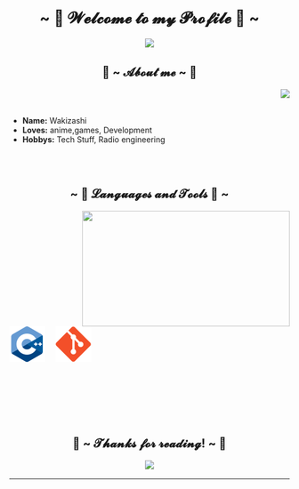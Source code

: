 <body>

<h1 align="center">~ 💜 𝓦𝓮𝓵𝓬𝓸𝓶𝓮 𝓽𝓸 𝓶𝔂 𝓟𝓻𝓸𝓯𝓲𝓵𝓮 💜 ~</h1>
<div align="center">
<img src="https://media1.tenor.com/m/5yXRQDHHuQgAAAAd/anime-aesthetic.gif">
</div>
<h2 align="center"> 🦋 ~ 𝓐𝓫𝓸𝓾𝓽 𝓶𝓮 ~ 🦋 </h2>

<div>
    <img src="https://media1.giphy.com/media/GAFd7zecFb6Ss/200w.gif?cid=6c09b9526d4e8sfwdz8gtjcqc7s65k05xpp23auhurc1t7g3&ep=v1_gifs_search&rid=200w.gif&ct=g" align="right">

<br><br>
<ul>
    <li>
        <b>Name:</b> Wakizashi</li>
    </li>
     <li>
        <b>Loves:</b> anime,games, Development
    </li>
     <li>
       <b>Hobbys:</b> Tech Stuff, Radio engineering
    </li>
</ul>

<br><br>
</div>

<h2 align="center">             ~ 📇 𝓛𝓪𝓷𝓰𝓾𝓪𝓰𝓮𝓼 𝓪𝓷𝓭 𝓣𝓸𝓸𝓵𝓼  📇 ~</h2>
<div>
<img src="https://i.imgur.com/KXx0cCx.gif" align="right" width="373.5px" height="208.5px">
<div style="display: inline-block;">

<img src="https://raw.githubusercontent.com/devicons/devicon/6910f0503efdd315c8f9b858234310c06e04d9c0/icons/cplusplus/cplusplus-original.svg" width="64" height="64" style="margin-right: 15px;">
<img src="https://raw.githubusercontent.com/devicons/devicon/6910f0503efdd315c8f9b858234310c06e04d9c0/icons/git/git-original.svg" width="64" height="64">
<br><br><br><br><br><br><br>
</div>

<div>
<h2 align="center">💖 ~ 𝓣𝓱𝓪𝓷𝓴𝓼 𝓯𝓸𝓻 𝓻𝓮𝓪𝓭𝓲𝓷𝓰! ~ 💖</h2>
<div align="center">
<img src="https://gifdb.com/images/high/4k-anime-498-x-280-gif-0wv8bbk4lrshv2hc.gif">
</div>
<hr>
</div>
</div>
